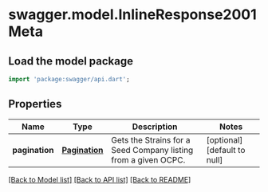 # swagger.model.InlineResponse2001Meta

## Load the model package
```dart
import 'package:swagger/api.dart';
```

## Properties
Name | Type | Description | Notes
------------ | ------------- | ------------- | -------------
**pagination** | [**Pagination**](Pagination.md) | Gets the Strains for a Seed Company listing from a given OCPC. | [optional] [default to null]

[[Back to Model list]](../README.md#documentation-for-models) [[Back to API list]](../README.md#documentation-for-api-endpoints) [[Back to README]](../README.md)


